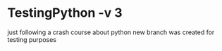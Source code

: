 # TestingPython -v 3
just following a crash course about python
new branch was created for testing purposes
